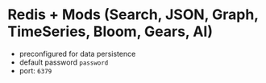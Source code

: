 # Redis + Mods (Search, JSON, Graph, TimeSeries, Bloom, Gears, AI)

- preconfigured for data persistence
- default password `password`
- port: `6379`
